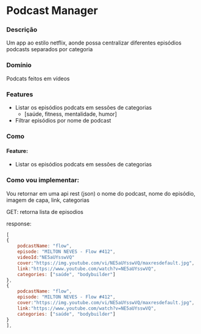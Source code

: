 # Podcast Manager

### Descrição 
Um app ao estilo netflix, aonde possa centralizar diferentes episódios podcasts separados por categoria

### Domínio
Podcats feitos em vídeos

### Features
- Listar os episódios podcats em sessões de categorias
    - [saúde, fitness, mentalidade, humor]
- Filtrar episódios por nome de podcast

### Como

#### Feature:

- Listar os episódios podcats em sessões de categorias

### Como vou implementar:

Vou retornar em uma api rest (json) o nome do podcast, nome do episódio, imagem de capa, link, categorias

GET: retorna lista de episodios

response:

```js
[
{
    podcastName: "flow",
    episode: "MILTON NEVES - Flow #412",
    videoId:"NE5aUYsswVQ"
    cover:"https://img.youtube.com/vi/NE5aUYsswVQ/maxresdefault.jpg",
    link:"https://www.youtube.com/watch?v=NE5aUYsswVQ",
    categories: ["saúde", "bodybuilder"]
},
{
    podcastName: "flow",
    episode: "MILTON NEVES - Flow #412",
    cover:"https://img.youtube.com/vi/NE5aUYsswVQ/maxresdefault.jpg",
    link:"https://www.youtube.com/watch?v=NE5aUYsswVQ",
    categories: ["saúde", "bodybuilder"]
}
],

```